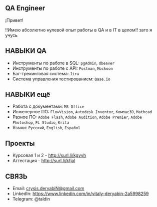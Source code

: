 ## QA Engineer

¡Привет!

!!Имею абсолютно нулевой опыт работы в QA и в IT в целом!!
зато я учусь


## НАВЫКИ QA
- Инструменты по работе в SQL: ``pgAdmin``, ``dbeaver``
- Инструменты по работе с API: ``Postman``, ``Mockoon``
- Баг-трекинговая система: ``Jira``
- Система управления тестированием: ``Qase.io``

## НАВЫКИ ещё
- Работа с документами: ``MS Office``
- Инженерное ПО: ``FlowVision``, ``Autodesk Inventor``, ``Компас3D``, ``Mathcad``
- Разное ПО: ``Adobe Flash``, ``Adobe Audition``, ``Adobe Premier``, ``Adobe Photoshop``, ``FL Studio``, ``Krita``
- Языки: ``Русский``, ``English``, ``Español``

## Проекты
- Курсовая 1 и 2 - http://surl.li/kgvyh
- Аттестация - http://surl.li/kfjal


## СВЯЗЬ
- Email: crysis.deryabiN@gmail.com
- LinkedIn: https://www.linkedin.com/in/vitaly-deryabin-2a5998259
- Telegram: @taldin
